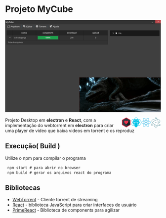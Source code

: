 # Projeto MyCube
  
  ![Tela inicial](./home1.png)

<img align="right" src="./assets/electronjs-icon.svg" alt="Electron" width="32px"/>
<img align="right" src="./assets/react16x16.svg" alt="React" width="32px"/>
<img align="right" src="./assets/primereact.svg" alt="PrimeReact" width="32px"/>
<img align="right" src="./assets/webtorrent.svg" alt="WebTorrent" width="32px"/>

  Projeto Desktop em **electron** e **React**, com a implementação do webtorrent em **electron**
 para criar uma player de video que baixa videos em torrent e os reproduz
 
 ## Execução( Build )
 Utilize o npm para compilar o programa
```
 npm start # para abrir no browser
 npm build # gerar os arquivos react do programa
```
## Bibliotecas

* [WebTorrent](https://webtorrent.io) - Cliente torrent de streaming
* [React](https://pt-br.reactjs.org) - biblioteca JavaScript para criar interfaces de usuário
* [PrimeReact](https://www.primefaces.org/primereact/) - Biblioteca de components para agilizar

